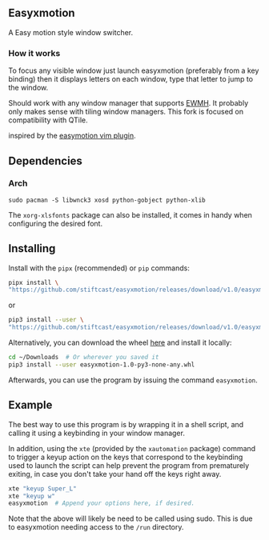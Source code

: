 ## Easyxmotion
A Easy motion style window switcher.

### How it works
To focus any visible window just launch easyxmotion (preferably from a key binding) then it displays letters on each window, type that letter to jump to the window. 

Should work with any window manager that supports [EWMH](http://en.wikipedia.org/wiki/Extended_Window_Manager_Hints). It probably only makes sense with tiling window managers. This fork is focused on compatibility with QTile.

inspired by the [easymotion vim plugin](https://github.com/Lokaltog/vim-easymotion).

## Dependencies

### Arch
```sudo pacman -S libwnck3 xosd python-gobject python-xlib```

The `xorg-xlsfonts` package can also be installed, it comes in handy when configuring the desired font.

## Installing
Install with the `pipx` (recommended) or `pip` commands:
```sh
pipx install \
"https://github.com/stiftcast/easyxmotion/releases/download/v1.0/easyxmotion-1.0-py3-none-any.whl"
```
or
```sh
pip3 install --user \
"https://github.com/stiftcast/easyxmotion/releases/download/v1.0/easyxmotion-1.0-py3-none-any.whl"
```

Alternatively, you can download the wheel [here](https://github.com/stiftcast/easyxmotion/releases/latest) and install it locally:
```sh
cd ~/Downloads  # Or wherever you saved it
pip3 install --user easyxmotion-1.0-py3-none-any.whl
```
Afterwards, you can use the program by issuing the command `easyxmotion`.


## Example
The best way to use this program is by wrapping it in a shell script, and calling it using a keybinding in your window manager.

In addition, using the `xte` (provided by the `xautomation` package) command to trigger a keyup action on the keys that correspond to the keybinding used to launch the script can help prevent the program from prematurely exiting, in case you don't take your hand off the keys right away.
```sh
xte "keyup Super_L"
xte "keyup w"
easyxmotion  # Append your options here, if desired.
```
Note that the above will likely be need to be called using sudo. This is due to easyxmotion needing access to the `/run` directory.
